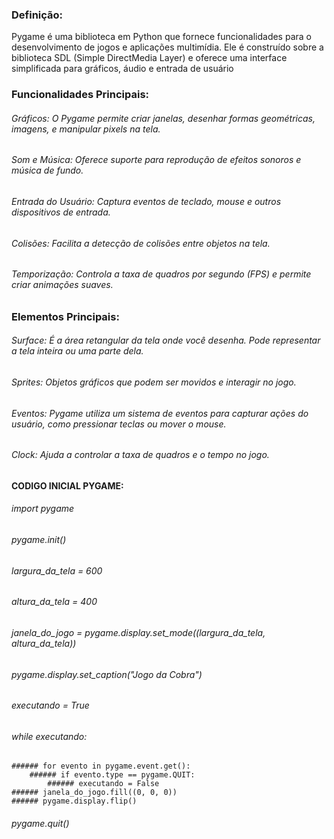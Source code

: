 ### Definição:
Pygame é uma biblioteca em Python que fornece funcionalidades para o desenvolvimento de jogos e aplicações multimídia. 
Ele é construído sobre a biblioteca SDL (Simple DirectMedia Layer) e oferece uma interface simplificada para gráficos, áudio e entrada de usuário

### Funcionalidades Principais:

###### Gráficos: O Pygame permite criar janelas, desenhar formas geométricas, imagens, e manipular pixels na tela.
###### Som e Música: Oferece suporte para reprodução de efeitos sonoros e música de fundo.
###### Entrada do Usuário: Captura eventos de teclado, mouse e outros dispositivos de entrada.
###### Colisões: Facilita a detecção de colisões entre objetos na tela.
###### Temporização: Controla a taxa de quadros por segundo (FPS) e permite criar animações suaves.

### Elementos Principais:

###### Surface: É a área retangular da tela onde você desenha. Pode representar a tela inteira ou uma parte dela.
###### Sprites: Objetos gráficos que podem ser movidos e interagir no jogo.
###### Eventos: Pygame utiliza um sistema de eventos para capturar ações do usuário, como pressionar teclas ou mover o mouse.
###### Clock: Ajuda a controlar a taxa de quadros e o tempo no jogo.

#### CODIGO INICIAL PYGAME: 
###### import pygame
###### pygame.init()

###### largura_da_tela = 600
###### altura_da_tela = 400

###### janela_do_jogo = pygame.display.set_mode((largura_da_tela, altura_da_tela))
###### pygame.display.set_caption("Jogo da Cobra")
###### executando = True

###### while executando:
    ###### for evento in pygame.event.get():
        ###### if evento.type == pygame.QUIT:
            ###### executando = False
    ###### janela_do_jogo.fill((0, 0, 0))
    ###### pygame.display.flip()
###### pygame.quit()

